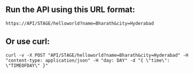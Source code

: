 ## Run the API using this URL format:

`https://API/STAGE/helloworld?name=Bharath&city=Hyderabad`

## Or use curl:

```curl -v -X POST "API/STAGE/helloworld?name=Bharath&city=Hyderabad" -H "content-type: application/json" -H "day: DAY" -d "{ \"time\": \"TIMEOFDAY\" }"```
